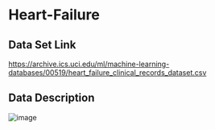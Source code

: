 # Heart-Failure




## Data Set Link
https://archive.ics.uci.edu/ml/machine-learning-databases/00519/heart_failure_clinical_records_dataset.csv

## Data Description

![image](https://user-images.githubusercontent.com/79735036/116514760-4f9e8080-a880-11eb-8a36-205bed5aa8c0.png)
